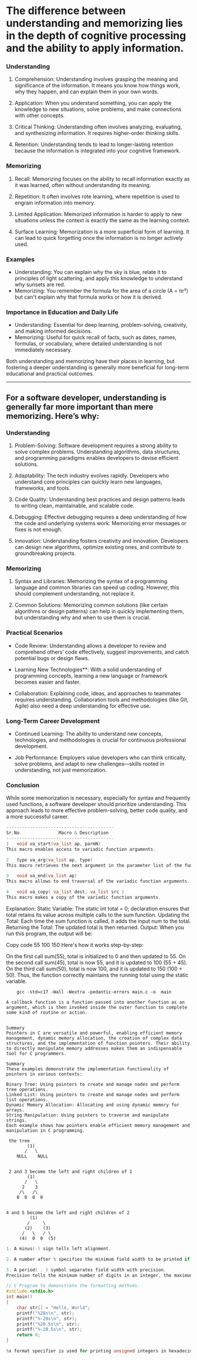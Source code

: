 # The difference between understanding and memorizing lies in the depth of cognitive processing and the ability to apply information.

### Understanding
1. Comprehension: Understanding involves grasping the meaning and significance of the information. It means you know how things work, why they happen, and can explain them in your own words.

2. Application: When you understand something, you can apply the knowledge to new situations, solve problems, and make connections with other concepts.

3. Critical Thinking: Understanding often involves analyzing, evaluating, and synthesizing information. It requires higher-order thinking skills.

4. Retention: Understanding tends to lead to longer-lasting retention because the information is integrated into your cognitive framework.

### Memorizing
1. Recall: Memorizing focuses on the ability to recall information exactly as it was learned, often without understanding its meaning.

2. Repetition: It often involves rote learning, where repetition is used to engrain information into memory.

3. Limited Application: Memorized information is harder to apply to new situations unless the context is exactly the same as the learning context.

4. Surface Learning: Memorization is a more superficial form of learning. It can lead to quick forgetting once the information is no longer actively used.

### Examples
- Understanding: You can explain why the sky is blue, relate it to principles of light scattering, and apply this knowledge to understand why sunsets are red.
- Memorizing: You remember the formula for the area of a circle (A = πr²) but can't explain why that formula works or how it is derived.

### Importance in Education and Daily Life
- Understanding: Essential for deep learning, problem-solving, creativity, and making informed decisions.
- Memorizing: Useful for quick recall of facts, such as dates, names, formulas, or vocabulary, where detailed understanding is not immediately necessary.

Both understanding and memorizing have their places in learning, but fostering a deeper understanding is generally more beneficial for long-term educational and practical outcomes.


---
## For a software developer, understanding is generally far more important than mere memorizing. Here’s why:

### Understanding

1. Problem-Solving: Software development requires a strong ability to solve complex problems. Understanding algorithms, data structures, and programming paradigms enables developers to devise efficient solutions.

2. Adaptability: The tech industry evolves rapidly. Developers who understand core principles can quickly learn new languages, frameworks, and tools.

3. Code Quality: Understanding best practices and design patterns leads to writing clean, maintainable, and scalable code.

4. Debugging: Effective debugging requires a deep understanding of how the code and underlying systems work. Memorizing error messages or fixes is not enough.

5. Innovation: Understanding fosters creativity and innovation. Developers can design new algorithms, optimize existing ones, and contribute to groundbreaking projects.

### Memorizing

1. Syntax and Libraries: Memorizing the syntax of a programming language and common libraries can speed up coding. However, this should complement understanding, not replace it.

2. Common Solutions: Memorizing common solutions (like certain algorithms or design patterns) can help in quickly implementing them, but understanding why and when to use them is crucial.

### Practical Scenarios

- Code Review: Understanding allows a developer to review and comprehend others’ code effectively, suggest improvements, and catch potential bugs or design flaws.

- Learning New Technologies**: With a solid understanding of programming concepts, learning a new language or framework becomes easier and faster.

- Collaboration: Explaining code, ideas, and approaches to teammates requires understanding. Collaboration tools and methodologies (like Git, Agile) also need a deep understanding for effective use.

### Long-Term Career Development

- Continued Learning: The ability to understand new concepts, technologies, and methodologies is crucial for continuous professional development.

- Job Performance: Employers value developers who can think critically, solve problems, and adapt to new challenges—skills rooted in understanding, not just memorization.

### Conclusion

While some memorization is necessary, especially for syntax and frequently used functions, a software developer should prioritize understanding. This approach leads to more effective problem-solving, better code quality, and a more successful career.


```c
-----------------------------------------
Sr.No.	            Macro & Description
-----------------------------------------
1	void va_start(va_list ap, parmN)
This macro enables access to variadic function arguments.

2	type va_arg(va_list ap, type)
This macro retrieves the next argument in the parameter list of the function with type type.

3	void va_end(va_list ap)
This macro allows to end traversal of the variadic function arguments.

4	void va_copy( va_list dest, va_list src )
This macro makes a copy of the variadic function arguments.
```
Explanation:
Static Variable: The static int total = 0; declaration ensures that total retains its value across multiple calls to the sum function.
Updating the Total: Each time the sum function is called, it adds the input num to the total.
Returning the Total: The updated total is then returned.
Output:
When you run this program, the output will be:

Copy code
55 100 150 
Here's how it works step-by-step:

On the first call sum(55), total is initialized to 0 and then updated to 55.
On the second call sum(45), total is now 55, and it is updated to 100 (55 + 45).
On the third call sum(50), total is now 100, and it is updated to 150 (100 + 50).
Thus, the function correctly maintains the running total using the static variable.

        gcc -std=c17 -Wall -Wextra -pedantic-errors main.c -o  main

```shell
A callback function is a function passed into another function as an argument, which is then invoked inside the outer function to complete some kind of routine or action.


Summary
Pointers in C are versatile and powerful, enabling efficient memory management, dynamic memory allocation, the creation of complex data structures, and the implementation of function pointers. Their ability to directly manipulate memory addresses makes them an indispensable tool for C programmers.

Summary
These examples demonstrate the implementation functionality of pointers in various contexts:

Binary Tree: Using pointers to create and manage nodes and perform tree operations.
Linked List: Using pointers to create and manage nodes and perform list operations.
Dynamic Memory Allocation: Allocating and using dynamic memory for arrays.
String Manipulation: Using pointers to traverse and manipulate strings.
Each example shows how pointers enable efficient memory management and manipulation in C programming.
```
```
 the tree
        (1)
       /   \
    NULL    NULL


 2 and 3 become the left and right children of 1
        (1)
       /   \
      2    3
     /\   /\
    0  0  0  0


4 and 5 become the left and right children of 2
         (1)
        /     \
       (2)    (3)
      /   \   / \
     (4)  0  0  (5)
```
```c
1. A minus(-) sign tells left alignment.

2. A number after % specifies the minimum field width to be printed if the characters are less than the size of the width the remaining space is filled with space and if it is greater then it is printed as it is without truncation.

3. A period( . ) symbol separates field width with precision.
Precision tells the minimum number of digits in an integer, the maximum number of characters in a string, and the number of digits after the decimal part in a floating value.

// C Program to demonstrate the formatting methods.
#include <stdio.h>
int main()
{
    char str[] = "Hello, World";
    printf("%20s\n", str);
    printf("%-20s\n", str);
    printf("%20.5s\n", str);
    printf("%-20.5s\n", str);
    return 0;
}

%x format specifier is used for printing unsigned integers in hexadecimal format
```